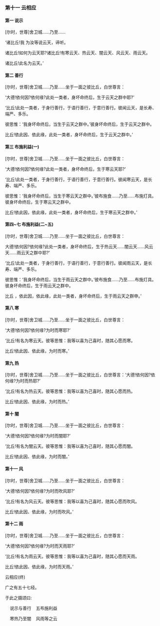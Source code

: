### 第十一 云相应

#### 第一 说示 <a name="32_1"></a>

[尔时，世尊]舍卫城……乃至……

‘诸比丘!我 为汝等说云天，谛听。

诸比丘!如何为云天耶?诸比丘!有寒云天、热云天、闇云天、风云天、雨云天。

诸比丘!此名为云天。’

#### 第二 善行 <a name="32_2"></a>

[尔时，世尊]舍卫城……乃至……坐于一面之彼比丘，白世尊言：

‘大德!依何因?依何缘?此处一类者，身坏命终后，生于云天之群中耶?’

‘比丘!此处一类者，于身行善行，于语行善行，于意行善行。彼闻云天，是长寿、端严、多乐。

彼思惟：‘我身坏命终后，当生于云天之群中。’彼身坏命终后，生于云天之群中。

比丘!依此因、依此缘，此处一类者，身坏命终后，生于云天之群中。’

#### 第三 布施利益(一) <a name="32_3"></a>

[尔时，世尊]舍卫城……乃至……坐于一面之彼比丘，白世尊言：

‘大德!依何因?依何缘?此处一类者，身坏命终后，生于寒云天耶?’

‘比丘!此处一类者，于身行善行，于语行善行，于意行善行。彼闻寒云天，是长寿、端严、多乐。

彼思惟：‘我身坏命终后，当生于寒云天之群中。’彼布施食……乃至……布施灯具。彼身坏命终后，生于寒云天之群中。

比丘!依此因，依此缘，此处一类者，身坏命终后，生于寒云天之群中。’

#### 第四~七 布施利益(二~五) <a name="32_4"></a>

[尔时，世尊]舍卫城……乃至……坐于一面之彼比丘，白世尊言：

大德!依何因?依何缘?此处一类者，身坏命终后，生于热云天……闇云天……风云天……雨云天之群中耶?’

‘比丘!此处一类者，于身行善行，于语行善行，于意行善行。彼闻雨云天，是长寿、端严、多乐。

彼思惟：‘我身坏命终后，当生于雨云天之群中。’彼布施食……乃至……布施灯具。彼身坏命终后，生于雨云天之群中。

比丘 ，依此因，依此缘，此处一类者，身坏命终后，生于雨云天之群申。’

#### 第八 寒 <a name="32_53"></a>

[尔时，世尊]舍卫城……乃至……坐于一面之彼比丘，白世尊言：

‘大德!依何因?依何缘?为时而寒耶?’

‘比丘!有名为寒云天。彼等思惟：我等以喜为己喜时，随其心愿而寒。

比丘!依此因、依此缘，为时而寒。’

#### 第九 热 <a name="32_54"></a>

[尔时，世尊]舍卫城……乃至……坐于一面之彼比丘，白世尊言：‘大德!依何因?依何缘?为时而热耶?’

‘比丘!有名为热云天。彼等思惟：我等以喜为己喜时，随其心愿而热。

比丘!依此因、依此缘，为时而热。’

#### 第十 闇 <a name="32_55"></a>

[尔时，世尊]舍卫城……乃至……坐于一面之彼比丘，白世尊言：

‘大德!依何因?依何缘?为时而闇耶?’

‘比丘!有名为闇云天。彼等思惟：我等以喜为己喜时，随其心愿而闇。

比丘!依此因、依此缘，为时而闇。’

#### 第十一 风 <a name="32_56"></a>

[尔时，世尊]舍卫城……乃至……坐于一面之彼比丘，白世尊言：

‘大德!依何因?依何缘?为时而吹风耶?’

‘比丘!有名为风云天。彼等思惟：我等以喜为己喜时，随其心愿而吹风。

比丘!依此因、依此缘，为时而吹风。’

#### 第十二 雨 <a name="32_57"></a>

[尔时，世尊]舍卫城……乃至……坐于一面之彼比丘，白世尊言：

‘大德!依何因?依何缘?为时而天雨耶?’

‘比丘!有名为雨云天。彼等思惟：我等以喜为己喜时，随其心愿而天雨。

比丘!依此因、依此缘，为时而天雨。’

云相应(终)

广之有五十七经。

于此之摄颂曰:

&nbsp;&nbsp;&nbsp;&nbsp;说示与善行&nbsp;&nbsp;&nbsp;&nbsp;五布施利益

&nbsp;&nbsp;&nbsp;&nbsp;寒热乃至闇&nbsp;&nbsp;&nbsp;&nbsp;风雨等之云